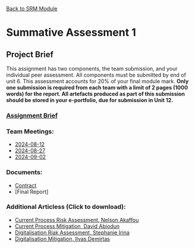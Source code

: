 [Back to SRM Module](../)
# Summative Assessment 1

## Project Brief
This assignment has two components, the team submission, and your individual peer assessment. All components must be submitted by end of unit 6. This assessment accounts for 20% of your final module mark. **Only one submission is required from each team with a limit of 2 pages (1000 words) for the report. All artefacts produced as part of this submission should be stored in your e-portfolio, due for submission in Unit 12.**  

### [Assignment Brief](Brief.md)

### Team Meetings:
- [2024-08-12](Meetings/2024-08-12.md)
- [2024-08-27](Meetings/2024-08-27.md)
- [2024-09-02](Meetings/2024-09-02.md)

### Documents:
- [Contract](Team1_Contract.md)
- [Final Report]

### Additional Articless (Click to download):
- [Current Process Risk Assessment, Nelson Akaffou](./RiskAssessmentforCurrentBusiness.docx)
- [Current Process Mitigation, David Abiodun](./MitigationAnalysisReport.docx)
- [Digitalisation Riak Assessment, Stephanie Irina](./RiskAssessmentforDigitalprocessReport.docxx)
- [Digitalisation Mitigation, Ilyas Demirtas](./MitigationStrategiesforIdentifiedRisks.docx)
